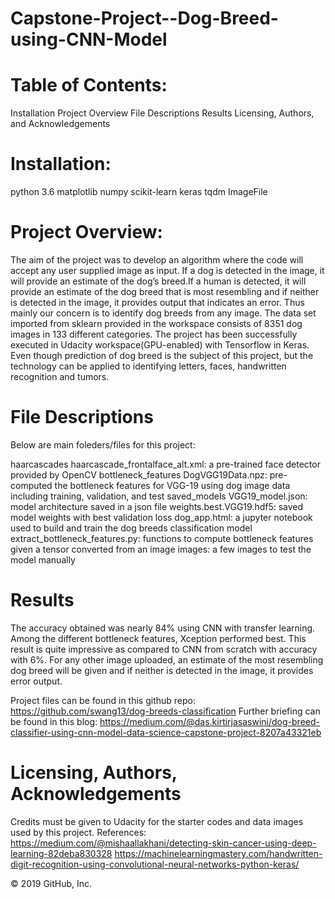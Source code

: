 # Capstone-Project--Dog-Breed-using-CNN-Model

# Table of Contents:
Installation
Project Overview
File Descriptions
Results
Licensing, Authors, and Acknowledgements

# Installation:
python 3.6
matplotlib
numpy
scikit-learn
keras
tqdm
ImageFile

# Project Overview:
The aim of the project was to develop an algorithm where the code will accept any user supplied image as input. If a dog is detected in the image, it will provide an estimate of the dog’s breed.If a human is detected, it will provide an estimate of the dog breed that is most resembling and if neither is detected in the image, it provides output that indicates an error. Thus mainly our concern is to identify dog breeds from any image. The data set imported from sklearn provided in the workspace consists of 8351 dog images in 133 different categories. The project has been successfully executed in Udacity workspace(GPU-enabled) with Tensorflow in Keras. Even though prediction of dog breed is the subject of this project, but the technology can be applied to identifying letters, faces, handwritten recognition and tumors. 

# File Descriptions
Below are main foleders/files for this project:

haarcascades
haarcascade_frontalface_alt.xml: a pre-trained face detector provided by OpenCV
bottleneck_features
DogVGG19Data.npz: pre-computed the bottleneck features for VGG-19 using dog image data including training, validation, and test
saved_models
VGG19_model.json: model architecture saved in a json file
weights.best.VGG19.hdf5: saved model weights with best validation loss
dog_app.html: a jupyter notebook used to build and train the dog breeds classification model
extract_bottleneck_features.py: functions to compute bottleneck features given a tensor converted from an image
images: a few images to test the model manually

# Results
The accuracy obtained was nearly 84% using CNN with transfer learning. Among the different bottleneck features, Xception performed best. This result is quite impressive as compared to CNN from scratch with accuracy with 6%.
For any other image uploaded, an estimate of the most resembling dog breed will be given and if neither is detected in the image, it provides error output.

Project files can be found in this github repo: https://github.com/swang13/dog-breeds-classification
Further briefing can be found in this blog: https://medium.com/@das.kirtirjasaswini/dog-breed-classifier-using-cnn-model-data-science-capstone-project-8207a43321eb

# Licensing, Authors, Acknowledgements
Credits must be given to Udacity for the starter codes and data images used by this project.
References:
https://medium.com/@mishaallakhani/detecting-skin-cancer-using-deep-learning-82deba830328 
https://machinelearningmastery.com/handwritten-digit-recognition-using-convolutional-neural-networks-python-keras/


© 2019 GitHub, Inc.

